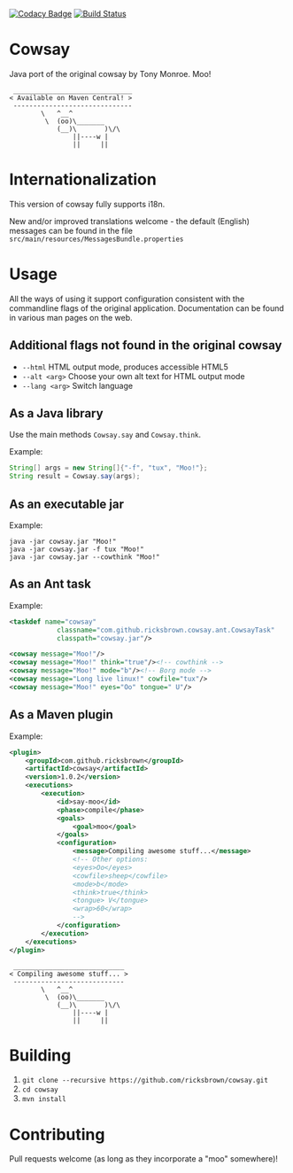 [![Codacy Badge](https://api.codacy.com/project/badge/Grade/ec834d0657a24cdbae668829aa32ed21)](https://www.codacy.com/app/BorderTech/cowsay?utm_source=github.com&utm_medium=referral&utm_content=ricksbrown/cowsay&utm_campaign=badger)
[![Build Status](https://travis-ci.org/ricksbrown/cowsay.svg?branch=master)](https://travis-ci.org/ricksbrown/cowsay)
# Cowsay
Java port of the original cowsay by Tony Monroe.
Moo!

```
 ______________________________
< Available on Maven Central! >
 ------------------------------
        \   ^__^
         \  (oo)\_______
            (__)\       )\/\
                ||----w |
                ||     ||
```
# Internationalization
This version of cowsay fully supports i18n.

New and/or improved translations welcome - the default (English) messages can be found in the file `src/main/resources/MessagesBundle.properties`

# Usage
All the ways of using it support configuration consistent with the commandline flags of the original application.
Documentation can be found in various man pages on the web.

## Additional flags not found in the original cowsay
* `--html` HTML output mode, produces accessible HTML5
* `--alt <arg>` Choose your own alt text for HTML output mode
* `--lang <arg>` Switch language

## As a Java library
Use the main methods `Cowsay.say` and `Cowsay.think`.

Example:

```java
String[] args = new String[]{"-f", "tux", "Moo!"};
String result = Cowsay.say(args);
```

## As an executable jar

Example:

```
java -jar cowsay.jar "Moo!"
java -jar cowsay.jar -f tux "Moo!"
java -jar cowsay.jar --cowthink "Moo!"
```

## As an Ant task

Example:

```xml
<taskdef name="cowsay"
			classname="com.github.ricksbrown.cowsay.ant.CowsayTask"
			classpath="cowsay.jar"/>

<cowsay message="Moo!"/>
<cowsay message="Moo!" think="true"/><!-- cowthink -->
<cowsay message="Moo!" mode="b"/><!-- Borg mode -->
<cowsay message="Long live linux!" cowfile="tux"/>
<cowsay message="Moo!" eyes="Oo" tongue=" U"/>
```

## As a Maven plugin

Example:

```xml
<plugin>
	<groupId>com.github.ricksbrown</groupId>
	<artifactId>cowsay</artifactId>
	<version>1.0.2</version>
	<executions>
		<execution>
			<id>say-moo</id>
			<phase>compile</phase>
			<goals>
				<goal>moo</goal>
			</goals>
			<configuration>
				<message>Compiling awesome stuff...</message>
				<!-- Other options:
				<eyes>Oo</eyes>
				<cowfile>sheep</cowfile>
				<mode>b</mode>
				<think>true</think>
				<tongue> V</tongue>
				<wrap>60</wrap>
				-->
			</configuration>
		</execution>
	</executions>
</plugin>
```
```
 ____________________________
< Compiling awesome stuff... >
 ----------------------------
        \   ^__^
         \  (oo)\_______
            (__)\       )\/\
                ||----w |
                ||     ||
```


# Building
1. `git clone --recursive https://github.com/ricksbrown/cowsay.git`
2. `cd cowsay`
3. `mvn install`

# Contributing
Pull requests welcome (as long as they incorporate a "moo" somewhere)!
